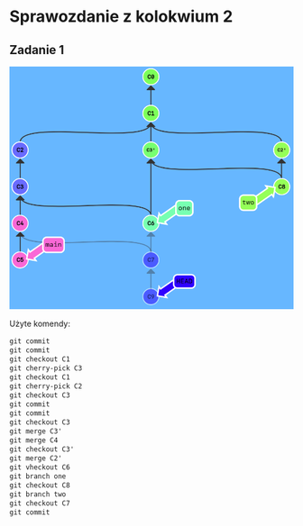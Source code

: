 <h1>Sprawozdanie z kolokwium 2</h1>

<h2>Zadanie 1</h2>

![zadanie 1](zad1.png)

Użyte komendy:
```
git commit
git commit
git checkout C1
git cherry-pick C3
git checkout C1
git cherry-pick C2
git checkout C3
git commit
git commit
git checkout C3
git merge C3'
git merge C4
git checkout C3'
git merge C2'
git vheckout C6
git branch one
git checkout C8
git branch two
git checkout C7
git commit
```

